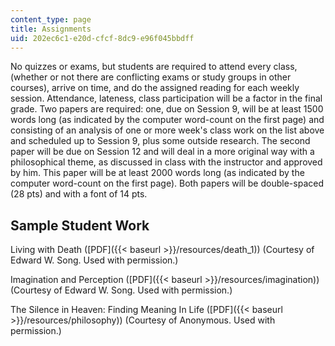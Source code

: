 ```yaml
---
content_type: page
title: Assignments
uid: 202ec6c1-e20d-cfcf-8dc9-e96f045bbdff
---
```


No quizzes or exams, but students are required to attend every class, (whether or not there are conflicting exams or study groups in other courses), arrive on time, and do the assigned reading for each weekly session. Attendance, lateness, class participation will be a factor in the final grade. Two papers are required: one, due on Session 9, will be at least 1500 words long (as indicated by the computer word-count on the first page) and consisting of an analysis of one or more week's class work on the list above and scheduled up to Session 9, plus some outside research. The second paper will be due on Session 12 and will deal in a more original way with a philosophical theme, as discussed in class with the instructor and approved by him. This paper will be at least 2000 words long (as indicated by the computer word-count on the first page). Both papers will be double-spaced (28 pts) and with a font of 14 pts.

Sample Student Work
-------------------

Living with Death ([PDF]({{< baseurl >}}/resources/death_1)) (Courtesy of Edward W. Song. Used with permission.)

Imagination and Perception ([PDF]({{< baseurl >}}/resources/imagination)) (Courtesy of Edward W. Song. Used with permission.)

The Silence in Heaven: Finding Meaning In Life ([PDF]({{< baseurl >}}/resources/philosophy)) (Courtesy of Anonymous. Used with permission.)